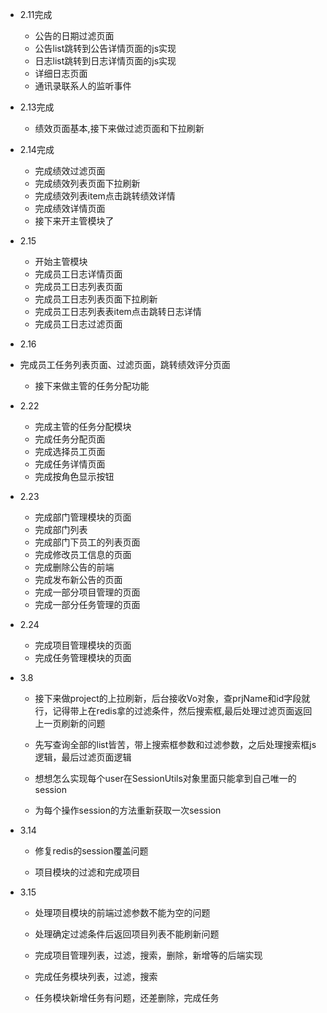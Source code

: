 - 2.11完成
	
	- 公告的日期过滤页面
	- 公告list跳转到公告详情页面的js实现
	- 日志list跳转到日志详情页面的js实现
	- 详细日志页面
	- 通讯录联系人的监听事件 
	
- 2.13完成
	
	- 绩效页面基本,接下来做过滤页面和下拉刷新
	
- 2.14完成
	- 完成绩效过滤页面
	- 完成绩效列表页面下拉刷新
	- 完成绩效列表item点击跳转绩效详情
	- 完成绩效详情页面
	- 接下来开主管模块了

- 2.15
	- 开始主管模块
	- 完成员工日志详情页面
	- 完成员工日志列表页面
	- 完成员工日志列表页面下拉刷新
	- 完成员工日志列表表item点击跳转日志详情
	- 完成员工日志过滤页面
	
- 2.16
- 完成员工任务列表页面、过滤页面，跳转绩效评分页面
	
	- 接下来做主管的任务分配功能
	
- 2.22
	- 完成主管的任务分配模块
	- 完成任务分配页面
	- 完成选择员工页面
	- 完成任务详情页面
	- 完成按角色显示按钮

- 2.23
	- 完成部门管理模块的页面
	- 完成部门列表
	- 完成部门下员工的列表页面
	- 完成修改员工信息的页面
	- 完成删除公告的前端
	- 完成发布新公告的页面
	- 完成一部分项目管理的页面
	- 完成一部分任务管理的页面

- 2.24	
	- 完成项目管理模块的页面
	- 完成任务管理模块的页面

- 3.8

	- 接下来做project的上拉刷新，后台接收Vo对象，查prjName和id字段就行，记得带上在redis拿的过滤条件，然后搜索框,最后处理过滤页面返回上一页刷新的问题

	- 先写查询全部的list皆苦，带上搜索框参数和过滤参数，之后处理搜索框js逻辑，最后过滤页面逻辑

	- 想想怎么实现每个user在SessionUtils对象里面只能拿到自己唯一的session

	- 为每个操作session的方法重新获取一次session

- 3.14

	- 修复redis的session覆盖问题

	- 项目模块的过滤和完成项目

- 3.15

	- 处理项目模块的前端过滤参数不能为空的问题
	
	- 处理确定过滤条件后返回项目列表不能刷新问题

	- 完成项目管理列表，过滤，搜索，删除，新增等的后端实现

	- 完成任务模块列表，过滤，搜索

	- 任务模块新增任务有问题，还差删除，完成任务

	

